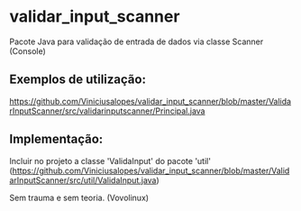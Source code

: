 # validar_input_scanner
Pacote Java para validação de entrada de dados via classe Scanner (Console)

## Exemplos de utilização:
https://github.com/Viniciusalopes/validar_input_scanner/blob/master/ValidarInputScanner/src/validarinputscanner/Principal.java

## Implementação:
Incluir no projeto a classe 'ValidaInput' do pacote 'util'
(https://github.com/Viniciusalopes/validar_input_scanner/blob/master/ValidarInputScanner/src/util/ValidaInput.java)

Sem trauma e sem teoria. (Vovolinux)

